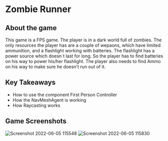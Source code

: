 # Zombie Runner

## About the game
This game is a FPS game. The player is in a dark world full of zombies. The only resources the player has are a couple of wepaons, which have limited ammunition, and a flashlight working with batteries. The flashlight has a power source which doesn`t last for long. So the player has to find batteries on his way to power his/her flashlight. The player also needs to find Ammo on his way to make sure he doesn't run out of it.

## Key Takeaways
- How to use the component First Person Controller
- How the NavMeshAgent is working
- How Raycasting works

## Game Screenshots
![Screenshot 2022-06-05 115548](https://user-images.githubusercontent.com/80252098/172043211-36a1072a-2534-4652-8829-dfb0edda6190.png)
![Screenshot 2022-06-05 115830](https://user-images.githubusercontent.com/80252098/172043217-dcd591ec-d247-4110-81b9-01ccf5297a3f.png)
